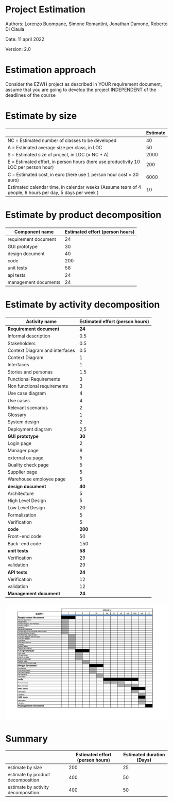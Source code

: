 # Project Estimation  

Authors: Lorenzo Buompane, Simone Romantini, Jonathan Damone, Roberto Di Ciaula

Date: 11 april 2022

Version: 2.0


# Estimation approach
Consider the EZWH  project as described in YOUR requirement document, assume that you are going to develop the project INDEPENDENT of the deadlines of the course

# Estimate by size
### 
|             | Estimate                        |             
| ----------- | ------------------------------- |  
| NC =  Estimated number of classes to be developed   |            40                |             
|  A = Estimated average size per class, in LOC       |          50                  | 
| S = Estimated size of project, in LOC (= NC * A) | 2000 |
| E = Estimated effort, in person hours (here use productivity 10 LOC per person hour)  |                200                      |   
| C = Estimated cost, in euro (here use 1 person hour cost = 30 euro) | 6000 | 
| Estimated calendar time, in calendar weeks (Assume team of 4 people, 8 hours per day, 5 days per week ) |       10           |               

# Estimate by product decomposition
### 
|         Component name    | Estimated effort (person hours)   |             
| ----------- | ------------------------------- | 
|requirement document    | 24 |
| GUI prototype |30|
|design document |40|
|code |200|
| unit tests |58|
| api tests |24|
| management documents  |24|





# Estimate by activity decomposition
### 
|         Activity name    | Estimated effort (person hours)   |             
| ----------- | ------------------------------- |
|**Requirement document**| **24** |
| 	Informal description	| 	0.5	| 
| 	Stakeholders	| 	0.5	| 
| 	Context Diagram and interfaces	| 	0.5	| 
| 	Context Diagram	| 	1	| 
| 	Interfaces	| 	1	| 
| 	Stories and personas	| 	1.5	| 
| 	Functional Requirements	| 	3	| 
| 	Non functional requirements	| 	3	| 
| 	Use case diagram	| 	4	| 
| 	Use cases 	| 	4	| 
| 	Relevant scenarios	| 	2	| 
| 	Glossary	| 	1	| 
| 	System design	| 	2	| 
| 	Deployment diagram	| 	2,5	| 
| 	**GUI prototype**	| 	**30**	| 
| 	Login page	| 	2	| 
| 	Manager page	| 	8	| 
| 	external ou page	| 	5	| 
| 	Quality check page	| 	5	| 
| 	Supplier page	| 	5	| 
| 	Warehouse employee page	| 	5	| 
| 	**design document**	| 	**40**	| 
| 	Architecture	| 	5	| 
| 	High Level Design	| 	5	| 
| 	Low Level Design	| 	20	| 
| 	Formalization	| 	5	| 
| 	Verification	| 	5	| 
| 	**code**	| 	**200**	| 
| 	Front-end code	| 	50	| 
| 	Back-end code	| 	150	| 
| 	**unit tests**	| 	**58**	| 
| 	Verification	| 	29	| 
| 	validation	| 	29	| 
| 	**API tests**	| 	**24**	| 
| 	Verification	| 	12	| 
| 	validation	| 	12	| 
| 	**Management document** 	| 	**24**	| 







###
![Gantt](docs/Gantt.jpg)

# Summary

|             | Estimated effort (person hours)                      |   Estimated duration (Days)|          
| ----------- | ------------------------------- | ---------------|
| estimate by size |200|25|
| estimate by product decomposition |400|50|
| estimate by activity decomposition |400| 50|




